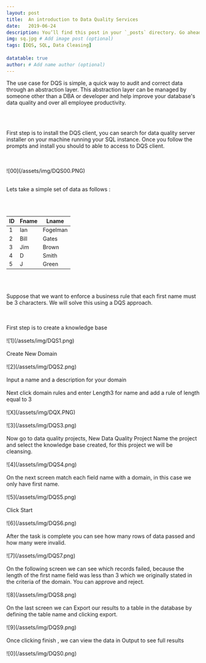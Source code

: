 ```yaml
---
layout: post
title:  An introduction to Data Quality Services
date:   2019-06-24
description: You’ll find this post in your `_posts` directory. Go ahead and edit it and re-build the site to see your changes. # Add post description (optional)
img: sq.jpg # Add image post (optional)
tags: [DQS, SQL, Data Cleasing]

datatable: true
author: # Add name author (optional)
---
```


The use case for DQS is simple, a quick way to audit and correct data through an abstraction layer. This abstraction layer can be
managed by someone other than a DBA or developer and help improve your database's data quality and over all employee productivity.

<br>
<br>

First step is to install the DQS client, you can search for data quality server installer on your machine running your SQL instance. Once you follow the prompts and install you should to able to access to DQS client.

<br>
<br>
![00](/assets/img/DQS00.PNG)

<br>
<br>

Lets take a simple set of data as follows :

<br>
<br>

<div class="container-fluid">
    <table class="datatable table table-hover table-bordered">
      <thead>
        <tr>
          <th>ID</th>
          <th>Fname</th>
          <th>Lname</th>
        </tr>
      </thead>
      <tfoot>
      </tfoot>
      <tbody>
        <tr>
          <td>1</td>
          <td>Ian</td>
          <td>Fogelman</td>
        </tr>
        <tr>
          <td>2</td>
          <td>Bill</td>
          <td>Gates</td>
        </tr>
        <tr>
          <td>3</td>
          <td>Jim</td>
          <td>Brown</td>
        </tr>
		        <tr>
          <td>4</td>
          <td>D</td>
          <td>Smith</td>
        </tr>
		<tr>
          <td>5</td>
          <td>J</td>
          <td>Green</td>
        </tr>
      </tbody>
    </table>
  </div>


<br>
<br>

Suppose that we want to enforce a business rule that each first name must be 3 characters.
We will solve this using a DQS approach.


<br>
<br>
First step is to create a knowledge base
<br>
<br>
![1](/assets/img/DQS1.png)
<br>
<br>
Create New Domain
<br>
<br>
![2](/assets/img/DQS2.png)
<br>
<br>
Input a name and a description for your domain
<br>
<br>
Next click domain rules and enter Length3 for name and add a rule of length equal to 3
<br>
<br>
![X](/assets/img/DQX.PNG)
<br>
<br>
![3](/assets/img/DQS3.png)
<br>
<br>
Now go to data quality projects, New Data Quality Project
Name the project and select the knowledge base created, for this project we will be cleansing.
<br>
<br>
![4](/assets/img/DQS4.png)
<br>
<br>
On the next screen match each field name with a domain, in this case we only have first name.
<br>
<br>
![5](/assets/img/DQS5.png)
<br>
<br>
Click Start
<br>
<br>
![6](/assets/img/DQS6.png)
<br>
<br>
After the task is complete you can see how many rows of data passed and how many were invalid.
<br>
<br>
![7](/assets/img/DQS7.png)
<br>
<br>
On the following screen we can see which records failed, because the length of the first name field was less than 3 which we originally stated in the criteria of the domain. You can approve and reject.
<br>
<br>
![8](/assets/img/DQS8.png)
<br>
<br>
On the last screen we can Export our results to a table in the database by defining the table name and clicking export.
<br>
<br>
![9](/assets/img/DQS9.png)
<br>
<br>
Once clicking finish , we can view the data in Output to see full results
<br>
<br>
![0](/assets/img/DQS0.png)
<br>
<br>
